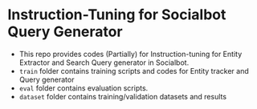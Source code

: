 # Instruction-Tuning for Socialbot Query Generator 

- This repo provides codes (Partially) for Instruction-tuning for Entity Extractor and Search Query generator in Socialbot. 
- `train` folder contains training scripts and codes for Entity tracker and Query generator 
- `eval` folder contains evaluation scripts. 
- `dataset` folder contains training/validation datasets and results
